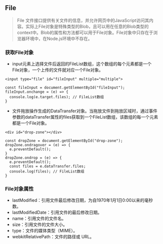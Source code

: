 ## File
> File 文件接口提供有关文件的信息，并允许网页中的JavaScript访问其内容。实际上File对象是特殊类型的Blob，且可以用在任意的Blob类型的context中。Blob的属性和方法都可以用于File对象。File对象中只存在于浏览器环境中，在Node.js环境中不存在。

### 获取File对象
- input元素上选择文件后返回的FileList数组，这个数组的每个元素都是一个File对象，一个上传的文件就对应一个File对象。
```
<input type="file" id="fileInput" multiple="multiple">

const fileInput = document.getElementById("fileInput");
fileInput.onchange = (e) => {
  console.log(e.target.files); // FileList数组
}
```
- 文件拖放操作生成的DataTransfer对象。当拖放文件到拖放区域时，通过事件参数的dataTransfer属性的files获取到一个FileList数组，该数组的每一个元素都是一个File对象。
```
<div id="drop-zone"></div>

const dropZone = document.getElementById("drop-zone");
dropZone.ondragover = (e) => {
  e.preventDefault();
}
dropZone.ondrop = (e) => {
  e.preventDefault();
  const files = e.dataTransfer.files;
  console.log(files); // FileList数组
}
```
### File对象属性
- lastModified：引用文件最后修改日期，为自1970年1月1日0:00以来的毫秒数。
- lastModifiedDate：引用文件的最后修改日期。
- name：引用文件的文件名。
- size：引用文件的文件大小。
- type：文件的媒体类型（MIME）。
- webkitRelativePath：文件的路径或 URL。